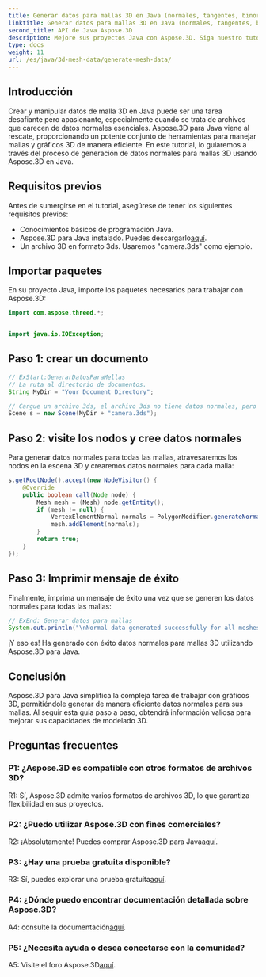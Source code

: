 ```yaml
---
title: Generar datos para mallas 3D en Java (normales, tangentes, binormales)
linktitle: Generar datos para mallas 3D en Java (normales, tangentes, binormales)
second_title: API de Java Aspose.3D
description: Mejore sus proyectos Java con Aspose.3D. Siga nuestro tutorial para generar sin esfuerzo datos normales para mallas 3D. Sumérgete en gráficos 3D con facilidad.
type: docs
weight: 11
url: /es/java/3d-mesh-data/generate-mesh-data/
---
```

## Introducción

Crear y manipular datos de malla 3D en Java puede ser una tarea desafiante pero apasionante, especialmente cuando se trata de archivos que carecen de datos normales esenciales. Aspose.3D para Java viene al rescate, proporcionando un potente conjunto de herramientas para manejar mallas y gráficos 3D de manera eficiente. En este tutorial, lo guiaremos a través del proceso de generación de datos normales para mallas 3D usando Aspose.3D en Java.

## Requisitos previos

Antes de sumergirse en el tutorial, asegúrese de tener los siguientes requisitos previos:

- Conocimientos básicos de programación Java.
-  Aspose.3D para Java instalado. Puedes descargarlo[aquí](https://releases.aspose.com/3d/java/).
- Un archivo 3D en formato 3ds. Usaremos "camera.3ds" como ejemplo.

## Importar paquetes

En su proyecto Java, importe los paquetes necesarios para trabajar con Aspose.3D:

```java
import com.aspose.threed.*;


import java.io.IOException;
```

## Paso 1: crear un documento

```java
// ExStart:GenerarDatosParaMellas
// La ruta al directorio de documentos.
String MyDir = "Your Document Directory";

// Cargue un archivo 3ds, el archivo 3ds no tiene datos normales, pero tiene un grupo de suavizado
Scene s = new Scene(MyDir + "camera.3ds");
```

## Paso 2: visite los nodos y cree datos normales

Para generar datos normales para todas las mallas, atravesaremos los nodos en la escena 3D y crearemos datos normales para cada malla:

```java
s.getRootNode().accept(new NodeVisitor() {
    @Override
    public boolean call(Node node) {
        Mesh mesh = (Mesh) node.getEntity();
        if (mesh != null) {
            VertexElementNormal normals = PolygonModifier.generateNormal(mesh);
            mesh.addElement(normals);
        }
        return true;
    }
});
```

## Paso 3: Imprimir mensaje de éxito

Finalmente, imprima un mensaje de éxito una vez que se generen los datos normales para todas las mallas:

```java
// ExEnd: Generar datos para mallas
System.out.println("\nNormal data generated successfully for all meshes.");
```

¡Y eso es! Ha generado con éxito datos normales para mallas 3D utilizando Aspose.3D para Java.

## Conclusión

Aspose.3D para Java simplifica la compleja tarea de trabajar con gráficos 3D, permitiéndole generar de manera eficiente datos normales para sus mallas. Al seguir esta guía paso a paso, obtendrá información valiosa para mejorar sus capacidades de modelado 3D.

## Preguntas frecuentes

### P1: ¿Aspose.3D es compatible con otros formatos de archivos 3D?

R1: Sí, Aspose.3D admite varios formatos de archivos 3D, lo que garantiza flexibilidad en sus proyectos.

### P2: ¿Puedo utilizar Aspose.3D con fines comerciales?

 R2: ¡Absolutamente! Puedes comprar Aspose.3D para Java[aquí](https://purchase.aspose.com/buy).

### P3: ¿Hay una prueba gratuita disponible?

 R3: Sí, puedes explorar una prueba gratuita[aquí](https://releases.aspose.com/).

### P4: ¿Dónde puedo encontrar documentación detallada sobre Aspose.3D?

 A4: consulte la documentación[aquí](https://reference.aspose.com/3d/java/).

### P5: ¿Necesita ayuda o desea conectarse con la comunidad?

 A5: Visite el foro Aspose.3D[aquí](https://forum.aspose.com/c/3d/18).
